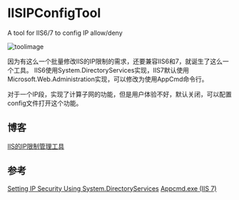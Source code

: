 # IISIPConfigTool
A tool for IIS6/7 to config IP allow/deny 

![toolimage](http://www.hdrorz.name/wp-content/uploads/2017/01/IISConfigTool.jpg)

因为有这么一个批量修改IIS的IP限制的需求，还要兼容IIS6和7，就诞生了这么一个工具。
IIS6使用System.DirectoryServices实现，IIS7默认使用Microsoft.Web.Administration实现，可以修改为使用AppCmd命令行。

对于一个IP段，实现了计算子网的功能，但是用户体验不好，默认关闭，可以配置config文件打开这个功能。

## 博客
[IIS的IP限制管理工具](http://www.hdrorz.name/archives/110)

## 参考
[Setting IP Security Using System.DirectoryServices](https://msdn.microsoft.com/en-us/library/ms524322%28v=vs.90%29.aspx)
[Appcmd.exe (IIS 7)](https://technet.microsoft.com/en-us/library/cc772200.aspx)
